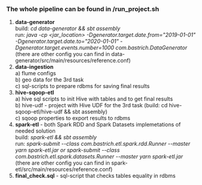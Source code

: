### **The whole pipeline can be found in /run_project.sh**

1. **data-generator** <br>
   build: _cd data-generator && sbt assembly_<br>
   run: _java -cp <jar_location> -Dgenerator.target.date.from="2019-01-01" -Dgenerator.target.date.to="2020-01-01" -Dgenerator.target.events.number=1000 com.bastrich.DataGenerator_
   (there are other config you can find in data-generator/src/main/resources/reference.conf)
2. **data-ingestion** <br>
   a) flume configs <br>
   b) geo data for the 3rd task<br>
   c) sql-scripts to prepare rdbms for saving final results
3. **hive-sqoop-etl** <br>
   a) hive sql scripts to init Hive with tables and to get final results<br>
   b) hive-udf - project with Hive UDF for the 3rd task (build: cd hive-sqoop-etl/hive-udf && sbt assembly)<br>
   c) sqoop properties to export results to rdbms<br>
4. **spark-etl** - both Spark RDD and Spark Datasets implemetations of needed solution<br>
   build: _spark-etl && sbt assembly_<br>
   run: _spark-submit --class com.bastrich.etl.spark.rdd.Runner --master yarn spark-etl.jar or spark-submit --class com.bastrich.etl.spark.datasets.Runner --master yarn spark-etl.jar_
   (there are other config you can find in spark-etl/src/main/resources/reference.conf)
5. **final_check.sql** - sql-script that checks tables equality in rdbms